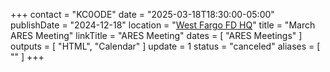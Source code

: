 +++
contact = "KC0ODE"
date = "2025-03-18T18:30:00-05:00"
publishDate = "2024-12-18"
location = "[West Fargo FD HQ](/places/west-fargo-fire-department-headquarters/)"
title = "March ARES Meeting"
linkTitle = "ARES Meeting"
dates = [ "ARES Meetings" ]
outputs = [ "HTML", "Calendar" ]
update = 1
status = "canceled"
aliases = [ "" ]
+++
